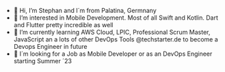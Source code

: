 - 👋 Hi, I’m Stephan and I´m from Palatina, Germnany 
- 🫶 I’m interested in Mobile Development. Most of all Swift and Kotlin. Dart and Flutter pretty incredible as well
- 🚀 I’m currently learning AWS Cloud, LPIC, Professional Scrum Master, JavaScript an a lots of other DevOps Tools @techstarter.de to become a Devops Engineer in future
- 👀 I´m looking for a Job as Mobile Developer or as an DevOps Engineer starting Summer ´23 

<!---
brewdiHQ/brewdiHQ is a ✨ special ✨ repository because its `README.md` (this file) appears on your GitHub profile.
You can click the Preview link to take a look at your changes.
--->

